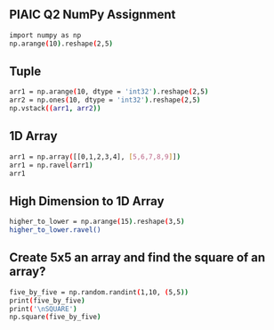 
## PIAIC Q2 NumPy Assignment

```bash
import numpy as np
np.arange(10).reshape(2,5)
```



## Tuple
```bash
arr1 = np.arange(10, dtype = 'int32').reshape(2,5)
arr2 = np.ones(10, dtype = 'int32').reshape(2,5)
np.vstack((arr1, arr2))
```

## 1D Array
```bash
arr1 = np.array([[0,1,2,3,4], [5,6,7,8,9]])
arr1 = np.ravel(arr1)
arr1
```


## High Dimension to 1D Array
```bash
higher_to_lower = np.arange(15).reshape(3,5)
higher_to_lower.ravel()
```
## Create 5x5 an array and find the square of an array?
```bash
five_by_five = np.random.randint(1,10, (5,5))
print(five_by_five)
print('\nSQUARE')
np.square(five_by_five)
```

